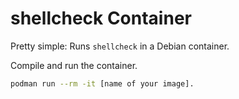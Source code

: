 # shellcheck Container

Pretty simple: Runs `shellcheck` in a Debian container. 

Compile and run the container.

```bash
podman run --rm -it [name of your image].
```

